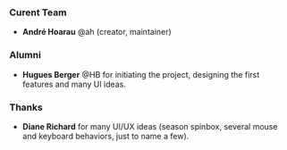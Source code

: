 ### Curent Team

* **André Hoarau** @ah (creator, maintainer)

### Alumni

* **Hugues Berger** @HB for initiating the project, designing the first features
  and many UI ideas.

### Thanks

* **Diane Richard** for many UI/UX ideas (season spinbox, several mouse and
  keyboard behaviors, just to name a few).

